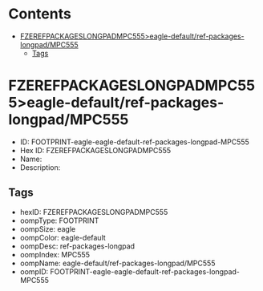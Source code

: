 



Contents
========

* [FZEREFPACKAGESLONGPADMPC555>eagle-default/ref-packages-longpad/MPC555](#fzerefpackageslongpadmpc555eagle-defaultref-packages-longpadmpc555)
	* [Tags](#tags)

# FZEREFPACKAGESLONGPADMPC555>eagle-default/ref-packages-longpad/MPC555

- ID: FOOTPRINT-eagle-eagle-default-ref-packages-longpad-MPC555
- Hex ID: FZEREFPACKAGESLONGPADMPC555
- Name: 
- Description: 

## Tags

- hexID: FZEREFPACKAGESLONGPADMPC555
- oompType: FOOTPRINT
- oompSize: eagle
- oompColor: eagle-default
- oompDesc: ref-packages-longpad
- oompIndex: MPC555
- oompName: eagle-default/ref-packages-longpad/MPC555
- oompID: FOOTPRINT-eagle-eagle-default-ref-packages-longpad-MPC555
